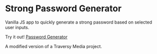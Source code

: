 # Strong Password Generator

Vanilla JS app to quickly generate a strong password based on selected user inputs.

Try it out! [Password Generator](https://spencerhaugh.github.io/generate-strong-password/)



A modified version of a Traversy Media project.

